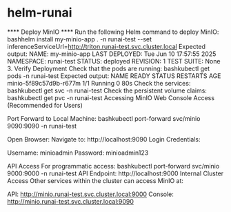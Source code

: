 # helm-runai


**** Deploy MinIO ****
Run the following Helm command to deploy MinIO:
bashhelm install my-minio-app . -n runai-test --set inferenceServiceUrl=http://triton.runai-test.svc.cluster.local
Expected output:
NAME: my-minio-app
LAST DEPLOYED: Tue Jun 10 17:57:55 2025
NAMESPACE: runai-test
STATUS: deployed
REVISION: 1
TEST SUITE: None
3. Verify Deployment
Check that the pods are running:
bashkubectl get pods -n runai-test
Expected output:
NAME                                      READY   STATUS    RESTARTS   AGE
minio-5f89c57d9b-r677m                    1/1     Running   0          80s
Check the services:
bashkubectl get svc -n runai-test
Check the persistent volume claims:
bashkubectl get pvc -n runai-test
Accessing MinIO
Web Console Access (Recommended for Users)

Port Forward to Local Machine:
bashkubectl port-forward svc/minio 9090:9090 -n runai-test

Open Browser:
Navigate to: http://localhost:9090
Login Credentials:

Username: minioadmin
Password: minioadmin123



API Access
For programmatic access:
bashkubectl port-forward svc/minio 9000:9000 -n runai-test
API Endpoint: http://localhost:9000
Internal Cluster Access
Other services within the cluster can access MinIO at:

API: http://minio.runai-test.svc.cluster.local:9000
Console: http://minio.runai-test.svc.cluster.local:9090
